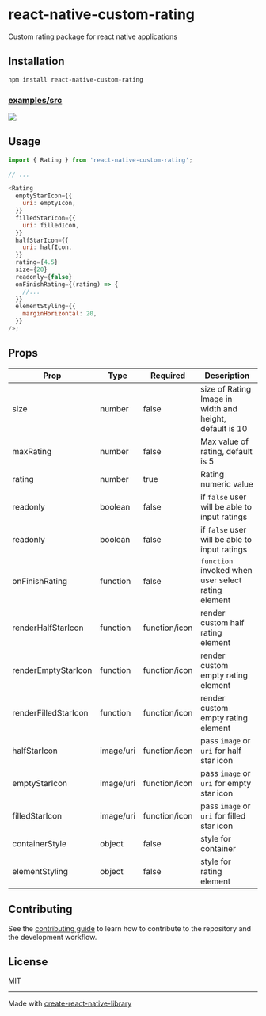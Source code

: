 # react-native-custom-rating

Custom rating package for react native applications

## Installation

```sh
npm install react-native-custom-rating
```

### [examples/src](https://github.com/Chandravardhan8998/react-native-custom-rating/blob/master/example/src)

![](https://i.imgur.com/05fzzAy.gifv)

## Usage

```js
import { Rating } from 'react-native-custom-rating';

// ...

<Rating
  emptyStarIcon={{
    uri: emptyIcon,
  }}
  filledStarIcon={{
    uri: filledIcon,
  }}
  halfStarIcon={{
    uri: halfIcon,
  }}
  rating={4.5}
  size={20}
  readonly={false}
  onFinishRating={(rating) => {
    //...
  }}
  elementStyling={{
    marginHorizontal: 20,
  }}
/>;
```

## Props

| Prop                 | Type      | Required      | Description                                             |
| -------------------- | --------- | ------------- | ------------------------------------------------------- |
| size                 | number    | false         | size of Rating Image in width and height, default is 10 |
| maxRating            | number    | false         | Max value of rating, default is 5                       |
| rating               | number    | true          | Rating numeric value                                    |
| readonly             | boolean   | false         | if `false` user will be able to input ratings           |
| readonly             | boolean   | false         | if `false` user will be able to input ratings           |
| onFinishRating       | function  | false         | `function` invoked when user select rating element      |
| renderHalfStarIcon   | function  | function/icon | render custom half rating element                       |
| renderEmptyStarIcon  | function  | function/icon | render custom empty rating element                      |
| renderFilledStarIcon | function  | function/icon | render custom empty rating element                      |
| halfStarIcon         | image/uri | function/icon | pass `image` or `uri` for half star icon                |
| emptyStarIcon        | image/uri | function/icon | pass `image` or `uri` for empty star icon               |
| filledStarIcon       | image/uri | function/icon | pass `image` or `uri` for filled star icon              |
| containerStyle       | object    | false         | style for container                                     |
| elementStyling       | object    | false         | style for rating element                                |

## Contributing

See the [contributing guide](CONTRIBUTING.md) to learn how to contribute to the repository and the development workflow.

## License

MIT

---

Made with [create-react-native-library](https://github.com/callstack/react-native-builder-bob)
